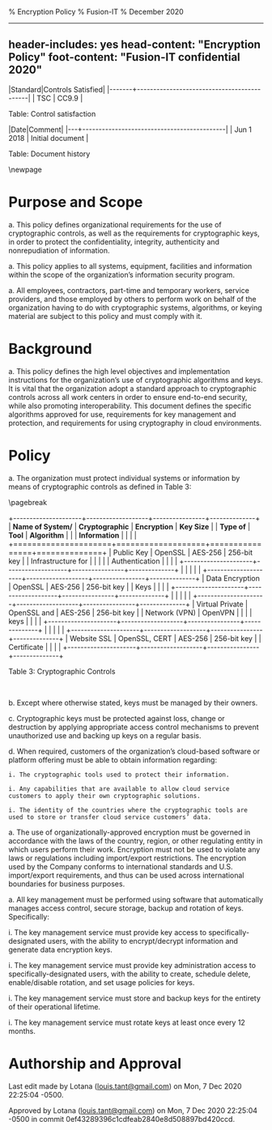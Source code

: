 % Encryption Policy
% Fusion-IT
% December 2020

---
header-includes: yes
head-content: "Encryption Policy"
foot-content: "Fusion-IT confidential 2020"
---

|Standard|Controls Satisfied|
|-------+--------------------------------------------|
| TSC | CC9.9 |

Table: Control satisfaction


|Date|Comment|
|---+--------------------------------------------|
| Jun 1 2018 | Initial document |

Table: Document history


\newpage

# Purpose and Scope

a. This policy defines organizational requirements for the use of cryptographic controls, as well as the requirements for cryptographic keys, in order to protect the confidentiality, integrity, authenticity and nonrepudiation of information.

a. This policy applies to all systems, equipment, facilities and information within the scope of the organization’s information security program.

a. All employees, contractors, part-time and temporary workers, service providers, and those employed by others to perform work on behalf of the organization having to do with cryptographic systems, algorithms, or keying material are subject to this policy and must comply with it.

# Background

a. This policy defines the high level objectives and implementation instructions for the organization’s use of cryptographic algorithms and keys. It is vital that the organization adopt a standard approach to cryptographic controls across all work centers in order to ensure end-to-end security, while also promoting interoperability. This document defines the specific algorithms approved for use, requirements for key management and protection, and requirements for using cryptography in cloud environments.

# Policy

a. The organization must protect individual systems or information by means of cryptographic controls as defined in Table 3: 

\pagebreak 

+---------------------+-------------------+----------------+--------------+
| **Name of System/** | **Cryptographic** | **Encryption** | **Key Size** |
| **Type of**         | **Tool**          | **Algorithm**  |              |
| **Information**     |                   |                |              |
+=====================+===================+================+==============+
| Public Key          |  OpenSSL          | AES-256        | 256-bit key  |
| Infrastructure for  |                   |                |              |
| Authentication      |                   |                |              |
+---------------------+-------------------+----------------+--------------+
|                     |                   |                |              |
+---------------------+-------------------+----------------+--------------+
| Data Encryption     |  OpenSSL          | AES-256        | 256-bit key  |
| Keys                |                   |                |              |
+---------------------+-------------------+----------------+--------------+
|                     |                   |                |              |
+---------------------+-------------------+----------------+--------------+
| Virtual Private     |  OpenSSL and      | AES-256        | 256-bit key  |
| Network (VPN)       |  OpenVPN          |                |              |
| keys                |                   |                |              |
+---------------------+-------------------+----------------+--------------+
|                     |                   |                |              |
+---------------------+-------------------+----------------+--------------+
| Website SSL         |  OpenSSL, CERT    | AES-256        | 256-bit key  |
| Certificate         |                   |                |              | 
+---------------------+-------------------+----------------+--------------+

Table 3: Cryptographic Controls 

&nbsp;

b. Except where otherwise stated, keys must be managed by their owners.

c. Cryptographic keys must be protected against loss, change or destruction by applying appropriate access control mechanisms to prevent unauthorized use and backing up keys on a regular basis.

d. When required, customers of the organization’s cloud-based software or platform offering must be able to obtain information regarding:

    i. The cryptographic tools used to protect their information.

    i. Any capabilities that are available to allow cloud service customers to apply their own cryptographic solutions.

    i. The identity of the countries where the cryptographic tools are used to store or transfer cloud service customers’ data.

a. The use of organizationally-approved encryption must be governed in accordance with the laws of the country, region, or other regulating entity in which users perform their work. Encryption must not be used to violate any laws or regulations including import/export restrictions. The encryption used by the Company conforms to international standards and U.S. import/export requirements, and thus can be used across international boundaries for business purposes.

a. All key management must be performed using software that automatically manages access control, secure storage, backup and rotation of keys. Specifically:

  i. The key management service must provide key access to specifically-designated users, with the ability to encrypt/decrypt information and generate data encryption keys.

  i. The key management service must provide key administration access to specifically-designated users, with the ability to create, schedule delete, enable/disable rotation, and set usage policies for keys.

  i. The key management service must store and backup keys for the entirety of their operational lifetime.

  i. The key management service must rotate keys at least once every 12 months.




# Authorship and Approval
Last edit made by Lotana (louis.tant@gmail.com) on Mon, 7 Dec 2020 22:25:04 -0500.

Approved by Lotana (louis.tant@gmail.com) on Mon, 7 Dec 2020 22:25:04 -0500 in commit 0ef43289396c1cdfeab2840e8d508897bd420ccd.
